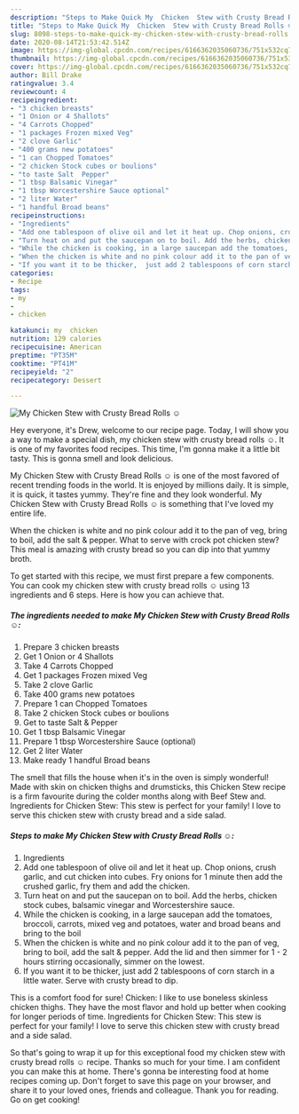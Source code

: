 ```yaml
---
description: "Steps to Make Quick My  Chicken  Stew with Crusty Bread Rolls ☺"
title: "Steps to Make Quick My  Chicken  Stew with Crusty Bread Rolls ☺"
slug: 8098-steps-to-make-quick-my-chicken-stew-with-crusty-bread-rolls
date: 2020-08-14T21:53:42.514Z
image: https://img-global.cpcdn.com/recipes/6166362035060736/751x532cq70/my-chicken-stew-with-crusty-bread-rolls-☺-recipe-main-photo.jpg
thumbnail: https://img-global.cpcdn.com/recipes/6166362035060736/751x532cq70/my-chicken-stew-with-crusty-bread-rolls-☺-recipe-main-photo.jpg
cover: https://img-global.cpcdn.com/recipes/6166362035060736/751x532cq70/my-chicken-stew-with-crusty-bread-rolls-☺-recipe-main-photo.jpg
author: Bill Drake
ratingvalue: 3.4
reviewcount: 4
recipeingredient:
- "3 chicken breasts"
- "1 Onion or 4 Shallots"
- "4 Carrots Chopped"
- "1 packages Frozen mixed Veg"
- "2 clove Garlic"
- "400 grams new potatoes"
- "1 can Chopped Tomatoes"
- "2 chicken Stock cubes or boulions"
- "to taste Salt  Pepper"
- "1 tbsp Balsamic Vinegar"
- "1 tbsp Worcestershire Sauce optional"
- "2 liter Water"
- "1 handful Broad beans"
recipeinstructions:
- "Ingredients"
- "Add one tablespoon of olive oil and let it heat up. Chop onions, crush garlic, and cut chicken into cubes. Fry onions for 1 minute then add the crushed garlic, fry them and add the chicken."
- "Turn heat on and put the saucepan on to boil. Add the herbs, chicken stock cubes, balsamic vinegar and Worcestershire sauce."
- "While the chicken is cooking, in a large saucepan add the tomatoes, broccoli, carrots, mixed veg and potatoes, water and broad beans and bring to the boil"
- "When the chicken is white and no pink colour add it to the pan of veg, bring to boil, add the salt &amp; pepper. Add the lid and then simmer for 1 - 2 hours stirring occasionally, simmer on the lowest."
- "If you want it to be thicker,  just add 2 tablespoons of corn starch in a little water. Serve with crusty bread to dip."
categories:
- Recipe
tags:
- my
- 
- chicken

katakunci: my  chicken 
nutrition: 129 calories
recipecuisine: American
preptime: "PT35M"
cooktime: "PT41M"
recipeyield: "2"
recipecategory: Dessert

---
```



![My  Chicken  Stew with Crusty Bread Rolls ☺](https://img-global.cpcdn.com/recipes/6166362035060736/751x532cq70/my-chicken-stew-with-crusty-bread-rolls-☺-recipe-main-photo.jpg)

Hey everyone, it's Drew, welcome to our recipe page. Today, I will show you a way to make a special dish, my  chicken  stew with crusty bread rolls ☺. It is one of my favorites food recipes. This time, I'm gonna make it a little bit tasty. This is gonna smell and look delicious.

My  Chicken  Stew with Crusty Bread Rolls ☺ is one of the most favored of recent trending foods in the world. It is enjoyed by millions daily. It is simple, it is quick, it tastes yummy. They're fine and they look wonderful. My  Chicken  Stew with Crusty Bread Rolls ☺ is something that I've loved my entire life.

When the chicken is white and no pink colour add it to the pan of veg, bring to boil, add the salt &amp; pepper. What to serve with crock pot chicken stew? This meal is amazing with crusty bread so you can dip into that yummy broth.


To get started with this recipe, we must first prepare a few components. You can cook my  chicken  stew with crusty bread rolls ☺ using 13 ingredients and 6 steps. Here is how you can achieve that.

<!--inarticleads1-->

##### The ingredients needed to make My  Chicken  Stew with Crusty Bread Rolls ☺:

1. Prepare 3 chicken breasts
1. Get 1 Onion or 4 Shallots
1. Take 4 Carrots Chopped
1. Get 1 packages Frozen mixed Veg
1. Take 2 clove Garlic
1. Take 400 grams new potatoes
1. Prepare 1 can Chopped Tomatoes
1. Take 2 chicken Stock cubes or boulions
1. Get to taste Salt &amp; Pepper
1. Get 1 tbsp Balsamic Vinegar
1. Prepare 1 tbsp Worcestershire Sauce (optional)
1. Get 2 liter Water
1. Make ready 1 handful Broad beans


The smell that fills the house when it&#39;s in the oven is simply wonderful! Made with skin on chicken thighs and drumsticks, this Chicken Stew recipe is a firm favourite during the colder months along with Beef Stew and. Ingredients for Chicken Stew: This stew is perfect for your family! I love to serve this chicken stew with crusty bread and a side salad. 

<!--inarticleads2-->

##### Steps to make My  Chicken  Stew with Crusty Bread Rolls ☺:

1. Ingredients
1. Add one tablespoon of olive oil and let it heat up. Chop onions, crush garlic, and cut chicken into cubes. Fry onions for 1 minute then add the crushed garlic, fry them and add the chicken.
1. Turn heat on and put the saucepan on to boil. Add the herbs, chicken stock cubes, balsamic vinegar and Worcestershire sauce.
1. While the chicken is cooking, in a large saucepan add the tomatoes, broccoli, carrots, mixed veg and potatoes, water and broad beans and bring to the boil
1. When the chicken is white and no pink colour add it to the pan of veg, bring to boil, add the salt &amp; pepper. Add the lid and then simmer for 1 - 2 hours stirring occasionally, simmer on the lowest.
1. If you want it to be thicker,  just add 2 tablespoons of corn starch in a little water. Serve with crusty bread to dip.


This is a comfort food for sure! Chicken: I like to use boneless skinless chicken thighs. They have the most flavor and hold up better when cooking for longer periods of time. Ingredients for Chicken Stew: This stew is perfect for your family! I love to serve this chicken stew with crusty bread and a side salad. 

So that's going to wrap it up for this exceptional food my  chicken  stew with crusty bread rolls ☺ recipe. Thanks so much for your time. I am confident you can make this at home. There's gonna be interesting food at home recipes coming up. Don't forget to save this page on your browser, and share it to your loved ones, friends and colleague. Thank you for reading. Go on get cooking!
